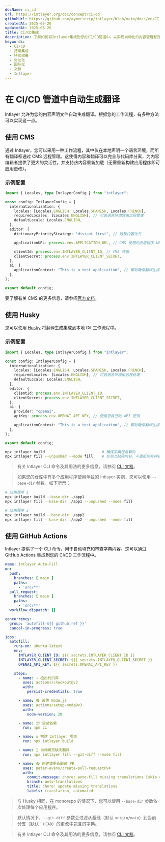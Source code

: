 ```yaml
---
docName: ci_cd
url: https://intlayer.org/doc/concept/ci-cd
githubUrl: https://github.com/aymericzip/intlayer/blob/main/docs/en/CI_CD.md
createdAt: 2025-05-20
updatedAt: 2025-05-20
title: CI/CD集成
description: 了解如何将Intlayer集成到您的CI/CD管道中，以实现自动化的内容管理和部署。
keywords:
  - CI/CD
  - 持续集成
  - 持续部署
  - 自动化
  - 国际化
  - 文档
  - Intlayer
---
```


# 在 CI/CD 管道中自动生成翻译

Intlayer 允许为您的内容声明文件自动生成翻译。根据您的工作流程，有多种方法可以实现这一点。

## 使用 CMS

通过 Intlayer，您可以采用一种工作流程，其中仅在本地声明一个语言环境，而所有翻译都通过 CMS 远程管理。这使得内容和翻译可以完全与代码库分离，为内容编辑者提供了更大的灵活性，并支持热内容重新加载（无需重新构建应用程序即可应用更改）。

### 示例配置

```ts fileName="intlayer.config.ts"
import { Locales, type IntlayerConfig } from "intlayer";

const config: IntlayerConfig = {
  internationalization: {
    locales: [Locales.ENGLISH, Locales.SPANISH, Locales.FRENCH],
    requiredLocales: [Locales.ENGLISH], // 可选语言环境将由远程管理
    defaultLocale: Locales.ENGLISH,
  },
  editor: {
    dictionaryPriorityStrategy: "distant_first", // 远程内容优先

    applicationURL: process.env.APPLICATION_URL, // CMS 使用的应用程序 URL

    clientId: process.env.INTLAYER_CLIENT_ID, // CMS 凭据
    clientSecret: process.env.INTLAYER_CLIENT_SECRET,
  },
  ai: {
    applicationContext: "This is a test application", // 帮助确保翻译生成的一致性
  },
};

export default config;
```

要了解有关 CMS 的更多信息，请参阅[官方文档](https://github.com/aymericzip/intlayer/blob/main/docs/zh/intlayer_CMS.md)。

## 使用 Husky

您可以使用 [Husky](https://typicode.github.io/husky/) 将翻译生成集成到本地 Git 工作流程中。

### 示例配置

```ts fileName="intlayer.config.ts"
import { Locales, type IntlayerConfig } from "intlayer";

const config: IntlayerConfig = {
  internationalization: {
    locales: [Locales.ENGLISH, Locales.SPANISH, Locales.FRENCH],
    requiredLocales: [Locales.ENGLISH], // 可选语言环境由远程处理
    defaultLocale: Locales.ENGLISH,
  },
  editor: {
    clientId: process.env.INTLAYER_CLIENT_ID,
    clientSecret: process.env.INTLAYER_CLIENT_SECRET,
  },
  ai: {
    provider: "openai",
    apiKey: process.env.OPENAI_API_KEY, // 使用您自己的 API 密钥

    applicationContext: "This is a test application", // 帮助确保翻译生成的一致性
  },
};

export default config;
```

```bash fileName=".husky/pre-push"
npx intlayer build                          # 确保字典是最新的
npx intlayer fill --unpushed --mode fill    # 仅填充缺失内容，不更新现有内容
```

> 有关 Intlayer CLI 命令及其用法的更多信息，请参阅 [CLI 文档](https://github.com/aymericzip/intlayer/blob/main/docs/zh/intlayer_cli.md)。

> 如果您的仓库中有多个应用程序使用单独的 Intlayer 实例，您可以使用 `--base-dir` 参数，如下所示：

```bash fileName=".husky/pre-push"
# 应用程序 1
npx intlayer build --base-dir ./app1
npx intlayer fill --base-dir ./app1 --unpushed --mode fill

# 应用程序 2
npx intlayer build --base-dir ./app2
npx intlayer fill --base-dir ./app2 --unpushed --mode fill
```

## 使用 GitHub Actions

Intlayer 提供了一个 CLI 命令，用于自动填充和审查字典内容。这可以通过 GitHub Actions 集成到您的 CI/CD 工作流程中。

```yaml fileName=".github/workflows/intlayer-translate.yml"
name: Intlayer Auto-Fill
on:
  push:
    branches: [ main ]
    paths:
      - 'src/**'
  pull_request:
    branches: [ main ]
    paths:
      - 'src/**'
  workflow_dispatch: {}

concurrency:
  group: 'autofill-${{ github.ref }}'
  cancel-in-progress: true

jobs:
  autofill:
    runs-on: ubuntu-latest
    env:
      INTLAYER_CLIENT_ID: ${{ secrets.INTLAYER_CLIENT_ID }}
      INTLAYER_CLIENT_SECRET: ${{ secrets.INTLAYER_CLIENT_SECRET }}
      OPENAI_API_KEY: ${{ secrets.OPENAI_API_KEY }}

    steps:
      - name: ⬇️ 检出代码库
        uses: actions/checkout@v3
        with:
          persist-credentials: true

      - name: 🟢 设置 Node.js
        uses: actions/setup-node@v3
        with:
          node-version: 20

      - name: 📦 安装依赖
        run: npm ci

      - name: ⚙️ 构建 Intlayer 项目
        run: npx intlayer build

      - name: 🤖 自动填充缺失翻译
        run: npx intlayer fill --git-diff --mode fill

      - name: 📤 创建或更新翻译 PR
        uses: peter-evans/create-pull-request@v4
        with:
          commit-message: chore: auto-fill missing translations [skip ci]
          branch: auto-translations
          title: chore: update missing translations
          labels: translation, automated
```

> 与 Husky 相同，在 monorepo 的情况下，您可以使用 `--base-dir` 参数依次处理每个应用程序。

> 默认情况下，`--git-diff` 参数会过滤从基线（默认 `origin/main`）到当前分支（默认：`HEAD`）的更改中包含的字典。

> 有关 Intlayer CLI 命令及其用法的更多信息，请参阅 [CLI 文档](https://github.com/aymericzip/intlayer/blob/main/docs/zh/intlayer_cli.md)。
